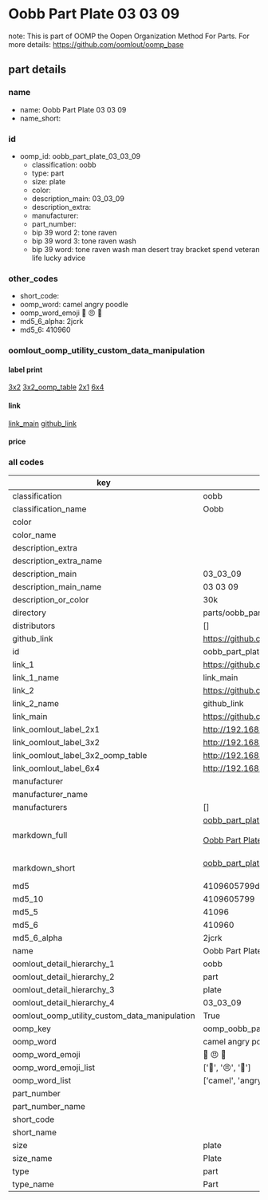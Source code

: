 # Oobb Part Plate 03 03 09  

note: This is part of OOMP the Oopen Organization Method For Parts. For more details: https://github.com/oomlout/oomp_base

##  part details





### name
* name: Oobb Part Plate 03 03 09
* name_short: 
### id
* oomp_id: oobb_part_plate_03_03_09
  * classification: oobb
  * type: part
  * size: plate
  * color: 
  * description_main: 03_03_09
  * description_extra: 
  * manufacturer: 
  * part_number: 
  * bip 39 word 2: tone raven
  * bip 39 word 3: tone raven wash
  * bip 39 word: tone raven wash man desert tray bracket spend veteran life lucky advice

### other_codes
* short_code: 
* oomp_word: camel angry poodle
* oomp_word_emoji :camel: :angry: :poodle:
* md5_6_alpha: 2jcrk
* md5_6: 410960






### oomlout_oomp_utility_custom_data_manipulation
#### label print
[3x2](http://192.168.1.245:1112/?label=oomp%202jcrk)
[3x2_oomp_table](http://192.168.1.107:1112/?label=oomp%202jcrk)
[2x1](http://192.168.1.242:1112/?label=oomp%202jcrk)
[6x4](http://192.168.1.55:1112/?label=oomp%202jcrk)    

#### link

[link_main](https://github.com/oomlout/oomlout_oomp_current_version_messy/tree/main/parts/oobb_part_plate_03_03_09) [github_link](https://github.com/oomlout/oomlout_oomp_part_src/tree/main/parts/oobb_part_plate_03_03_09)                             

#### price







### all codes 
| key | value |  
| --- | --- |  
| classification | oobb |  
| classification_name | Oobb |  
| color |  |  
| color_name |  |  
| description_extra |  |  
| description_extra_name |  |  
| description_main | 03_03_09 |  
| description_main_name | 03 03 09 |  
| description_or_color | 30k |  
| directory | parts/oobb_part_plate_03_03_09 |  
| distributors | [] |  
| github_link | https://github.com/oomlout/oomlout_oomp_part_src/tree/main/parts/oobb_part_plate_03_03_09 |  
| id | oobb_part_plate_03_03_09 |  
| link_1 | https://github.com/oomlout/oomlout_oomp_current_version_messy/tree/main/parts/oobb_part_plate_03_03_09 |  
| link_1_name | link_main |  
| link_2 | https://github.com/oomlout/oomlout_oomp_part_src/tree/main/parts/oobb_part_plate_03_03_09 |  
| link_2_name | github_link |  
| link_main | https://github.com/oomlout/oomlout_oomp_current_version_messy/tree/main/parts/oobb_part_plate_03_03_09 |  
| link_oomlout_label_2x1 | http://192.168.1.242:1112/?label=oomp%202jcrk |  
| link_oomlout_label_3x2 | http://192.168.1.245:1112/?label=oomp%202jcrk |  
| link_oomlout_label_3x2_oomp_table | http://192.168.1.107:1112/?label=oomp%202jcrk |  
| link_oomlout_label_6x4 | http://192.168.1.55:1112/?label=oomp%202jcrk |  
| manufacturer |  |  
| manufacturer_name |  |  
| manufacturers | [] |  
| markdown_full | [oobb_part_plate_03_03_09](https://github.com/oomlout/oomlout_oomp_current_version_messy/tree/main/parts/oobb_part_plate_03_03_09)<br>[](https://github.com/oomlout/oomlout_oomp_current_version_messy/tree/main/parts/oobb_part_plate_03_03_09)<br>[Oobb Part Plate 03 03 09](https://github.com/oomlout/oomlout_oomp_current_version_messy/tree/main/parts/oobb_part_plate_03_03_09)<br><br> |  
| markdown_short | [oobb_part_plate_03_03_09](https://github.com/oomlout/oomlout_oomp_current_version_messy/tree/main/parts/oobb_part_plate_03_03_09)<br><br> |  
| md5 | 4109605799d1435b9e9dd86deeec9f22 |  
| md5_10 | 4109605799 |  
| md5_5 | 41096 |  
| md5_6 | 410960 |  
| md5_6_alpha | 2jcrk |  
| name | Oobb Part Plate 03 03 09 |  
| oomlout_detail_hierarchy_1 | oobb |  
| oomlout_detail_hierarchy_2 | part |  
| oomlout_detail_hierarchy_3 | plate |  
| oomlout_detail_hierarchy_4 | 03_03_09 |  
| oomlout_oomp_utility_custom_data_manipulation | True |  
| oomp_key | oomp_oobb_part_plate_03_03_09 |  
| oomp_word | camel angry poodle |  
| oomp_word_emoji | :camel: :angry: :poodle: |  
| oomp_word_emoji_list | [':camel:', ':angry:', ':poodle:'] |  
| oomp_word_list | ['camel', 'angry', 'poodle'] |  
| part_number |  |  
| part_number_name |  |  
| short_code |  |  
| short_name |  |  
| size | plate |  
| size_name | Plate |  
| type | part |  
| type_name | Part |  
